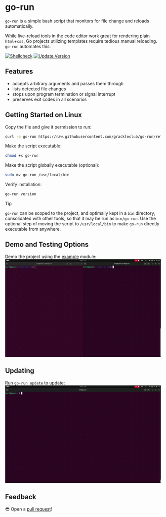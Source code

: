 # go-run
`go-run` is a simple bash script that monitors for file change and reloads automatically.

While live-reload tools in the code editor work great for rendering plain `html`+`css`, Go projects utilizing templates require tedious manual reloading. `go-run` automates this.

[![Shellcheck](https://github.com/grackleclub/go-run/actions/workflows/shellcheck.yml/badge.svg)](https://github.com/grackleclub/go-run/actions/workflows/shellcheck.yml) [![Update Version](https://github.com/grackleclub/go-run/actions/workflows/version.yml/badge.svg)](https://github.com/grackleclub/go-run/actions/workflows/version.yml)

## Features
- accepts arbitrary arguments and passes them through
- lists detected file changes
- stops upon program termination or signal interrupt
- preserves exit codes in all scenarios

## Getting Started on Linux
Copy the file and give it permission to run:
```sh
curl -o go-run https://raw.githubusercontent.com/grackleclub/go-run/refs/heads/main/go-run
```

Make the script executable:
```sh
chmod +x go-run
```

Make the script globally executable (optional):
```sh
sudo mv go-run /usr/local/bin
```

Verify installation:
```sh
go-run version
```

> [!TIP]
> `go-run` can be scoped to the project, and optimally kept in a `bin` directory, consolidated with other tools, so that it may be run as `bin/go-run`. Use the optional step of moving the script to `/usr/local/bin` to make `go-run` directly executable from anywhere.

## Demo and Testing Options
Demo the project using the [example](./example/) module:
![example-demonstration](./gifs/example.gif)

## Updating
Run `go-run update` to update:
![example-update](./gifs/update.gif)

## Feedback
😎 Open a [pull request](https://github.com/grackleclub/go-run/pulls)!
